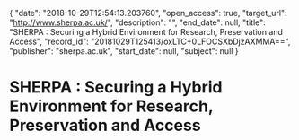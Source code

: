 {
  "date": "2018-10-29T12:54:13.203760", 
  "open_access": true, 
  "target_url": "http://www.sherpa.ac.uk/", 
  "description": "", 
  "end_date": null, 
  "title": "SHERPA : Securing a Hybrid Environment for Research, Preservation and Access", 
  "record_id": "20181029T125413/oxLTC+0LFOCSXbDjzAXMMA==", 
  "publisher": "sherpa.ac.uk", 
  "start_date": null, 
  "subject": null
}

# SHERPA : Securing a Hybrid Environment for Research, Preservation and Access

